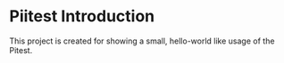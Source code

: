 # Piitest Introduction
This project is created for showing a small, hello-world like usage of the Pitest.
